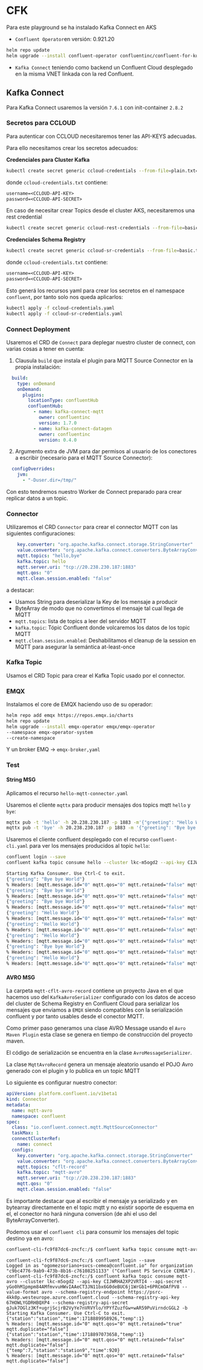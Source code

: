 # CFK

Para este playground se ha instalado Kafka Connect en AKS

- `Confluent Operator`en versión: 0.921.20

```bash
helm repo update
helm upgrade --install confluent-operator confluentinc/confluent-for-kubernetes --namespace confluent
```

- `Kafka Connect` teniendo como backend un Confluent Cloud desplegado en la misma VNET linkada con la red Confluent.

## Kafka Connect

Para Kafka Connect usaremos la versión `7.6.1` con init-container `2.8.2`

### Secretos para CCLOUD

Para autenticar con CCLOUD necesitaremos tener las API-KEYS adecuadas.

Para ello necesitamos crear los secretos adecuados:

**Credenciales para Cluster Kafka**

```bash
kubectl create secret generic ccloud-credentials --from-file=plain.txt=ccloud-credentials.txt -n confluent --dry-run=client -o yaml > ccloud-credentials.yaml
```

donde `ccloud-credentials.txt` contiene:

```txt
username=<CCLOUD-API-KEY>
password=<CCLOUD-API-SECRET>
```

En caso de necesitar crear Topics desde el cluster AKS, necesitaremos una rest credential

```bash
kubectl create secret generic ccloud-rest-credentials --from-file=basic.txt=ccloud-credentials.txt --namespace confluent --dry-run=client -o yaml > ccloud-rest-credentials.yaml
```

**Credenciales Schema Registry**

```bash
kubectl create secret generic ccloud-sr-credentials --from-file=basic.txt=ccloud-sr-credentials.txt -n confluent  --dry-run=client -o yaml > ccloud-sr-credentials.yaml
```

donde `ccloud-credentials.txt` contiene:

```txt
username=<CCLOUD-API-KEY>
password=<CCLOUD-API-SECRET>
```

Esto generá los recursos yaml para crear los secretos en el namespace `confluent`, por tanto solo nos queda aplicarlos:

```bash
kubectl apply -f ccloud-credentials.yaml
kubectl apply -f ccloud-sr-credentials.yaml
```

### Connect Deployment

Usaremos el CRD de `Connect` para deplegar nuestro cluster de connect, con varias cosas a tener en cuenta:

1. Clausula `build` que instala el plugin para MQTT Source Connector en la propia instalación:

```yaml
  build:
    type: onDemand
    onDemand:
      plugins:
        locationType: confluentHub
        confluentHub:
          - name: kafka-connect-mqtt
            owner: confluentinc
            version: 1.7.0
          - name: kafka-connect-datagen
            owner: confluentinc
            version: 0.4.0
```

2. Argumento extra de JVM para dar permisos al usuario de los conectores a escribir (necesario para el MQTT Source Connector):

```yaml
  configOverrides:
    jvm:
      - "-Duser.dir=/tmp/"
```
Con esto tendremos nuestro Worker de Connect preparado para crear replicar datos a un topic.

### Connector

Utilizaremos el CRD `Connector` para crear el connector MQTT con las siguientes configuraciones:

```yaml
    key.converter: "org.apache.kafka.connect.storage.StringConverter"
    value.converter: "org.apache.kafka.connect.converters.ByteArrayConverter"
    mqtt.topics: "hello,bye"
    kafka.topic: hello
    mqtt.server.uri: "tcp://20.238.230.187:1883"
    mqtt.qos: "0"
    mqtt.clean.session.enabled: "false"
```

a destacar:

- Usamos String para deserializar la Key de los mensaje a producir
- ByteArray de modo que no convertimos el mensaje tal cual llega de MQTT
- `mqtt.topics`: lista de topics a leer del servidor MQTT
- `kafka.topic`: Tópic Confluent donde volcaremos los datos de los topic MQTT
- `mqtt.clean.session.enabled`: Deshabilitamos el cleanup de la session en MQTT para asegurar la semántica at-least-once

### Kafka Topic

Usamos el CRD Topic para crear el Kafka Topic usado por el connector.

### EMQX

Instalamos el core de EMQX haciendo uso de su operador:

```bash
helm repo add emqx https://repos.emqx.io/charts
helm repo update
helm upgrade --install emqx-operator emqx/emqx-operator
--namespace emqx-operator-system
--create-namespace
```

Y un broker EMQ -> `emqx-broker,yaml`

### Test

#### String MSG

Aplicamos el recurso `hello-mqtt-connector.yaml`

Usaremos el cliente `mqttx` para producir mensajes dos topics mqtt `hello` y `bye`: 

```bash
mqttx pub -t 'hello' -h 20.238.230.187 -p 1883 -m'{"greeting": "Hello World"}'
mqttx pub -t 'bye' -h 20.238.230.187 -p 1883 -m '{"greeting": "Bye bye World"}'
```

Usaremos el cliente confluent desplegado con el recurso `confluent-cli.yaml` para ver los mensajes producidos al topic `hello`:

```bash
confluent login --save
confluent kafka topic consume hello --cluster lkc-m5ogd2 --api-key CIJWRHA2XP2VRTI4 --api-secret yGo0hM1pmpm84AMfmvvuHWvIAAeCT3JN11bx6G0deBUC6j1WrGb1+6PRCmOAfPV8 -b
````

```bash
Starting Kafka Consumer. Use Ctrl-C to exit.
{"greeting": "Bye bye World"}
% Headers: [mqtt.message.id="0" mqtt.qos="0" mqtt.retained="false" mqtt.duplicate="false"]
{"greeting": "Bye bye World"}
% Headers: [mqtt.message.id="0" mqtt.qos="0" mqtt.retained="false" mqtt.duplicate="false"]
{"greeting": "Bye bye World"}
% Headers: [mqtt.message.id="0" mqtt.qos="0" mqtt.retained="false" mqtt.duplicate="false"]
{"greeting": "Hello World"}
% Headers: [mqtt.message.id="0" mqtt.qos="0" mqtt.retained="false" mqtt.duplicate="false"]
{"greeting": "Hello World"}
% Headers: [mqtt.message.id="0" mqtt.qos="0" mqtt.retained="false" mqtt.duplicate="false"]
{"greeting": "Hello World"}
% Headers: [mqtt.message.id="0" mqtt.qos="0" mqtt.retained="false" mqtt.duplicate="false"]
{"greeting": "Bye bye World"}
% Headers: [mqtt.message.id="0" mqtt.qos="0" mqtt.retained="false" mqtt.duplicate="false"]
{"greeting": "Hello World"}
% Headers: [mqtt.message.id="0" mqtt.qos="0" mqtt.retained="false" mqtt.duplicate="false"]
```

#### AVRO MSG

La carpeta `mqtt-cflt-avro-record` contiene un proyecto Java en el que hacemos uso del `KafkaAvroSerializer` configurado con los datos de acceso del cluster de Schema Registry en Confluent Cloud para serializar los mensajes que enviamos a `EMQX` siendo compatibles con la serialización confluent y por tanto usables desde el conector MQTT.

Como primer paso generamos una clase AVRO Message usando el `Avro Maven Plugin` esta clase se genera en tiempo de construcción del proyecto maven.

El código de serialización se encuentra en la clase `AvroMessageSerializer`.

La clase `MqttAvroRecord` genera un mensaje aleatorio usando el POJO Avro generado con el plugin y lo publica en un topic MQTT

Lo siguiente es configurar nuestro conector:

```yaml
apiVersion: platform.confluent.io/v1beta1
kind: Connector
metadata:
  name: mqtt-avro
  namespace: confluent
spec:
  class: "io.confluent.connect.mqtt.MqttSourceConnector"
  taskMax: 1
  connectClusterRef:
    name: connect
  configs:
    key.converter: "org.apache.kafka.connect.storage.StringConverter"
    value.converter: "org.apache.kafka.connect.converters.ByteArrayConverter"
    mqtt.topics: "cflt-record"
    kafka.topic: "mqtt-avro"
    mqtt.server.uri: "tcp://20.238.230.187:1883"
    mqtt.qos: "0"
    mqtt.clean.session.enabled: "false"
```

Es importante destacar que al escribir el mensaje ya serializado y en bytearray directamente en el topic mqtt y no existir soporte de esquema en el, el conector no hará ninguna conversion (de ahi el uso del ByteArrayConverter).

Podemos usar el `confluent cli` para consumir los mensajes del topic destino ya en avro:

```bash
confluent-cli-fc9f87dc6-zncfc:/$ confluent kafka topic consume mqtt-avro --cluster lkc-m5ogd2 --api-key CIJWRHA2XP2VRTI4 --api-secret yGo0hM1pmpm84AMfmvvuHWvIAAeCT3JN11bx6G0deBUC6j1WrGb1+6PRCmOAfPV8 --value-format avro --schema-registry-endpoint https://psrc-4kk0p.westeurope.azure.confluent.cloud --schema-registry-api-key 67HOWLYGDRHBQXP4 --schema-registry-api-secret gJuk7OGlz3Kf+ugrjScjrB2VyYe7nVRVYlo/YPYfZuzfGw+wAR59PuVirndcGGL2 -b
```

```text
confluent-cli-fc9f87dc6-zncfc:/$ confluent login --save
Logged in as "ogomezsoriano+svcs-cemea@confluent.io" for organization "c9bc4776-9ab9-473b-8b16-c76108251133" ("Confluent PS Service CEMEA").
confluent-cli-fc9f87dc6-zncfc:/$ confluent kafka topic consume mqtt-avro --cluster lkc-m5ogd2 --api-key CIJWRHA2XP2VRTI4 --api-secret yGo0hM1pmpm84AMfmvvuHWvIAAeCT3JN11bx6G0deBUC6j1WrGb1+6PRCmOAfPV8 --value-format avro --schema-registry-endpoint https://psrc-4kk0p.westeurope.azure.confluent.cloud --schema-registry-api-key 67HOWLYGDRHBQXP4 --schema-registry-api-secret gJuk7OGlz3Kf+ugrjScjrB2VyYe7nVRVYlo/YPYfZuzfGw+wAR59PuVirndcGGL2 -b
Starting Kafka Consumer. Use Ctrl-C to exit.
{"station":"station","time":1718889958926,"temp":1}
% Headers: [mqtt.message.id="0" mqtt.qos="0" mqtt.retained="true" mqtt.duplicate="false"]
{"station":"station","time":1718897073658,"temp":1}
% Headers: [mqtt.message.id="0" mqtt.qos="0" mqtt.retained="false" mqtt.duplicate="false"]
{"temp":7,"station":"station9","time":920}
% Headers: [mqtt.message.id="0" mqtt.qos="0" mqtt.retained="false" mqtt.duplicate="false"]
```